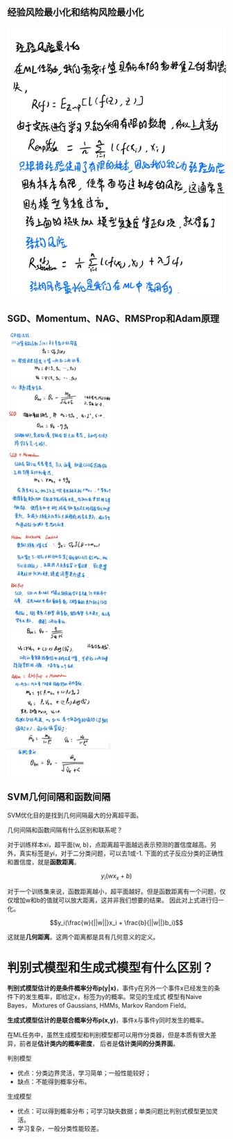 ## 经验风险最小化和结构风险最小化

![](https://github.com/Deep-Learning-Studyroom/offer/blob/master/pictures/risk.jpg) 

## SGD、Momentum、NAG、RMSProp和Adam原理

![](https://github.com/Deep-Learning-Studyroom/offer/blob/master/pictures/gd.jpg) 

## SVM几何间隔和函数间隔

SVM优化目的是找到几何间隔最大的分离超平面。

几何间隔和函数间隔有什么区别和联系呢？

对于训练样本xi，超平面(w, b)，点距离超平面越远表示预测的置信度越高。另外，真实标签是yi，对于二分类问题，可以去1或-1.
下面的式子反应分类的正确性和置信度，就是**函数距离**。

$$y_i(wx_x + b)$$

对于一个训练集来说，函数距离越小，超平面越好。但是函数距离有一个问题，仅仅增加w和b的值就可以放大距离，这并非我们想要的结果。
因此对上式进行归一化。

$$y_i(\frac{w}{||w||}x_i + \frac{b}{||w||}b_i)$$

这就是**几何距离**。这两个距离都是具有几何意义的定义。

# 判别式模型和生成式模型有什么区别？

**判别式模型估计的是条件概率分布p(y|x)**，事件y在另外一个事件x已经发生的条件下的发生概率，即给定x，标签为y的概率。常见的生成式
模型有Naive Bayes， Mixtures of Gaussians, HMMs, Markov Random Field。

**生成式模型估计的是联合概率分布p(x,y)**，事件x与事件y同时发生的概率。

在ML任务中，虽然生成模型和判别模型都可以用作分类器，但是本质有很大差异，前者是**估计类内的概率密度**，
后者是**估计类间的分类界面**。

判别模型    
- 优点：分类边界灵活，学习简单；一般性能较好；
- 缺点：不能得到概率分布。

生成模型
- 优点：可以得到概率分布；可学习缺失数据；单类问题比判别式模型更加灵活。
- 学习复杂，一般分类性能较差。


